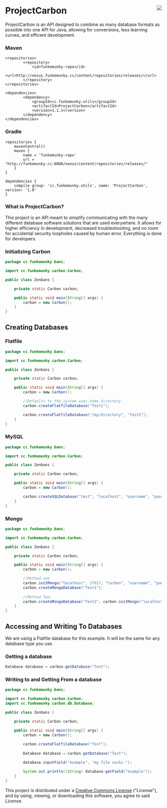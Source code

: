 # ProjectCarbon    <a href="https://creativecommons.org/licenses/by-sa/4.0/"><img align="right" src="https://i.creativecommons.org/l/by-sa/4.0/88x31.png"></a>
ProjectCarbon is an API designed to combine as many database formats as possible into one API for Java, allowing for conversions, less learning curves, and efficent development.

### Maven
```
<repositories>
        <repository>
            <id>funkemunky-repo</id>
            <url>http://nexus.funkemunky.cc/content/repositories/releases/</url>
        </repository>
</repositories>

<dependencies>
        <dependency>
            <groupId>cc.funkemunky.utils</groupId>
            <artifactId>ProjectCarbon</artifactId>
            <version>1.1.1</version>
        </dependency>
</dependencies>
```

### Gradle
```
repositories {
    mavenCentral()
    maven {
        name = 'funkemunky-repo'
        url = "http://funkemunky.cc:8080/nexus/content/repositories/releases/"
    }
}

dependencies {
    compile group: 'cc.funkemunky.utils', name: 'ProjectCarbon', version: '1.0'
}
```

### What is ProjectCarbon?
This project is an API meant to simplify communicating with the many different database software solutions that are used everywhere. It allows for higher efficiency in development, decreased troubleshooting, and no room for accidental security loopholes caused by human error. Everything is done for developers.

### Initializing Carbon
```java
package cc.funkemunky.bans;

import cc.funkemunky.carbon.Carbon;

public class Zenbans {

    private static Carbon carbon;

    public static void main(String[] args) {
        carbon = new Carbon();
    }
}
```

## Creating Databases

### Flatfile
```java
package cc.funkemunky.bans;

import cc.funkemunky.carbon.Carbon;

public class Zenbans {

    private static Carbon carbon;

    public static void main(String[] args) {
        carbon = new Carbon();

        //Defaults to the system user.home directory.
        carbon.createFlatfileDatabase("Test1");

        carbon.createFlatfileDatabase("/my/directory", "Test2");
    }
}
```

### MySQL
```java
package cc.funkemunky.bans;

import cc.funkemunky.carbon.Carbon;

public class Zenbans {

    private static Carbon carbon;

    public static void main(String[] args) {
        carbon = new Carbon();

        carbon.createSQLDatabase("test", "localhost", "username", "password", 3306);
    }
}
```

### Mongo
```java
package cc.funkemunky.bans;

import cc.funkemunky.carbon.Carbon;

public class Zenbans {

    private static Carbon carbon;

    public static void main(String[] args) {
        carbon = new Carbon();

        //Method one
        carbon.initMongo("localhost", 27017, "Carbon", "username", "password");
        carbon.createMongoDatabase("Test1");
        
        //Method Two;
        carbon.createMongoDatabase("Test2", carbon.initMongo("localhost", 27017, "Carbon", "username", "password"));
    }
}
```

## Accessing and Writing To Databases
We are using a Flatfile database for this example. It will be the same for any database type you use.

### Getting a database
```java
Database database = carbon.getDatabase("Test");
```

### Writing to and Getting From a database
```java
package cc.funkemunky.bans;

import cc.funkemunky.carbon.Carbon;
import cc.funkemunky.carbon.db.Database;

public class Zenbans {

    private static Carbon carbon;

    public static void main(String[] args) {
        carbon = new Carbon();
        
        carbon.createFlatfileDatabase("Test");
        
        Database database = carbon.getDatabase("Test");

        database.inputField("example", "my file sucks.");

        System.out.println((String) database.getField("example"));
    }
}
```



This project is distributed under a <a href="https://creativecommons.org/licenses/by-sa/4.0/"> Creative Commons License</a> ("License"), and by using, viewing, or downloading this software, you agree to said License.





